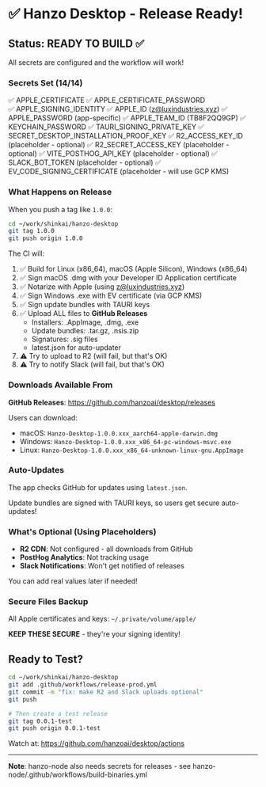 # ✅ Hanzo Desktop - Release Ready!

## Status: READY TO BUILD ✅

All secrets are configured and the workflow will work!

### Secrets Set (14/14)
✅ APPLE_CERTIFICATE
✅ APPLE_CERTIFICATE_PASSWORD  
✅ APPLE_SIGNING_IDENTITY
✅ APPLE_ID (z@luxindustries.xyz)
✅ APPLE_PASSWORD (app-specific)
✅ APPLE_TEAM_ID (TB8F2QQ9GP)
✅ KEYCHAIN_PASSWORD
✅ TAURI_SIGNING_PRIVATE_KEY
✅ SECRET_DESKTOP_INSTALLATION_PROOF_KEY
✅ R2_ACCESS_KEY_ID (placeholder - optional)
✅ R2_SECRET_ACCESS_KEY (placeholder - optional)
✅ VITE_POSTHOG_API_KEY (placeholder - optional)
✅ SLACK_BOT_TOKEN (placeholder - optional)
✅ EV_CODE_SIGNING_CERTIFICATE (placeholder - will use GCP KMS)

### What Happens on Release

When you push a tag like `1.0.0`:

```bash
cd ~/work/shinkai/hanzo-desktop
git tag 1.0.0
git push origin 1.0.0
```

The CI will:
1. ✅ Build for Linux (x86_64), macOS (Apple Silicon), Windows (x86_64)
2. ✅ Sign macOS .dmg with your Developer ID Application certificate
3. ✅ Notarize with Apple (using z@luxindustries.xyz)
4. ✅ Sign Windows .exe with EV certificate (via GCP KMS)
5. ✅ Sign update bundles with TAURI keys
6. ✅ Upload ALL files to **GitHub Releases**
   - Installers: .AppImage, .dmg, .exe
   - Update bundles: .tar.gz, .nsis.zip
   - Signatures: .sig files
   - latest.json for auto-updater
7. ⚠️ Try to upload to R2 (will fail, but that's OK)
8. ⚠️ Try to notify Slack (will fail, but that's OK)

### Downloads Available From

**GitHub Releases**: https://github.com/hanzoai/desktop/releases

Users can download:
- macOS: `Hanzo-Desktop-1.0.0.xxx_aarch64-apple-darwin.dmg`
- Windows: `Hanzo-Desktop-1.0.0.xxx_x86_64-pc-windows-msvc.exe`
- Linux: `Hanzo-Desktop-1.0.0.xxx_x86_64-unknown-linux-gnu.AppImage`

### Auto-Updates

The app checks GitHub for updates using `latest.json`.

Update bundles are signed with TAURI keys, so users get secure auto-updates!

### What's Optional (Using Placeholders)

- **R2 CDN**: Not configured - all downloads from GitHub
- **PostHog Analytics**: Not tracking usage
- **Slack Notifications**: Won't get notified of releases

You can add real values later if needed!

### Secure Files Backup

All Apple certificates and keys: `~/.private/volume/apple/`

**KEEP THESE SECURE** - they're your signing identity!

## Ready to Test?

```bash
cd ~/work/shinkai/hanzo-desktop
git add .github/workflows/release-prod.yml
git commit -m "fix: make R2 and Slack uploads optional"
git push

# Then create a test release
git tag 0.0.1-test
git push origin 0.0.1-test
```

Watch at: https://github.com/hanzoai/desktop/actions

---

**Note**: hanzo-node also needs secrets for releases - see hanzo-node/.github/workflows/build-binaries.yml
